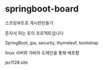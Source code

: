 # springboot-board
스프링부트로 게시판만들기 

혼자서 하는 토이 프로젝트입니다

SpringBoot, jpa, security, thymeleaf, bootstrap

linux 서버와 가비아 도메인을 통해 배포함

jec1128.site
